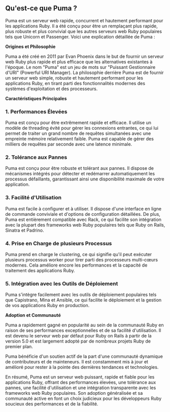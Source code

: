 ## Qu'est-ce que Puma ?

Puma est un serveur web rapide, concurrent et hautement performant pour les applications Ruby. Il a été conçu pour être un remplaçant plus rapide, plus robuste et plus convivial que les autres serveurs web Ruby populaires tels que Unicorn et Passenger. Voici une explication détaillée de Puma :

**Origines et Philosophie**

Puma a été créé en 2011 par Evan Phoenix dans le but de fournir un serveur web Ruby plus rapide et plus efficace que les alternatives existantes à l'époque. Le nom "Puma" est un jeu de mots sur "Puissant Gestionnaire d'URI" (Powerful URI Manager). La philosophie derrière Puma est de fournir un serveur web simple, robuste et hautement performant pour les applications Ruby, en tirant parti des fonctionnalités modernes des systèmes d'exploitation et des processeurs.

**Caractéristiques Principales**

### 1. Performances Élevées

Puma est conçu pour être extrêmement rapide et efficace. Il utilise un modèle de threading évité pour gérer les connexions entrantes, ce qui lui permet de traiter un grand nombre de requêtes simultanées avec une empreinte mémoire relativement faible. Puma est capable de gérer des milliers de requêtes par seconde avec une latence minimale.

### 2. Tolérance aux Pannes

Puma est conçu pour être robuste et tolérant aux pannes. Il dispose de mécanismes intégrés pour détecter et redémarrer automatiquement les processus défaillants, garantissant ainsi une disponibilité maximale de votre application.

### 3. Facilité d'Utilisation

Puma est facile à configurer et à utiliser. Il dispose d'une interface en ligne de commande conviviale et d'options de configuration détaillées. De plus, Puma est entièrement compatible avec Rack, ce qui facilite son intégration avec la plupart des frameworks web Ruby populaires tels que Ruby on Rails, Sinatra et Padrino.

### 4. Prise en Charge de plusieurs Processus

Puma prend en charge le clustering, ce qui signifie qu'il peut exécuter plusieurs processus worker pour tirer parti des processeurs multi-cœurs modernes. Cela améliore encore les performances et la capacité de traitement des applications Ruby.

### 5. Intégration avec les Outils de Déploiement

Puma s'intègre facilement avec les outils de déploiement populaires tels que Capistrano, Mina et Ansible, ce qui facilite le déploiement et la gestion de vos applications Ruby en production.

**Adoption et Communauté**

Puma a rapidement gagné en popularité au sein de la communauté Ruby en raison de ses performances exceptionnelles et de sa facilité d'utilisation. Il est devenu le serveur web par défaut pour Ruby on Rails à partir de la version 5.0 et est largement adopté par de nombreux projets Ruby de premier plan.

Puma bénéficie d'un soutien actif de la part d'une communauté dynamique de contributeurs et de mainteneurs. Il est constamment mis à jour et amélioré pour rester à la pointe des dernières tendances et technologies.

En résumé, Puma est un serveur web puissant, rapide et fiable pour les applications Ruby, offrant des performances élevées, une tolérance aux pannes, une facilité d'utilisation et une intégration transparente avec les frameworks web Ruby populaires. Son adoption généralisée et sa communauté active en font un choix judicieux pour les développeurs Ruby soucieux des performances et de la fiabilité.